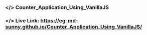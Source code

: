 ### </> Counter_Application_Using_VanillaJS

### </> Live Link: https://eg-md-sunny.github.io/Counter_Application_Using_VanillaJS/

